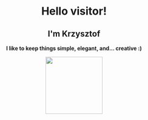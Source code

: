 
<div align="center">
  
# **Hello visitor!**

## I'm Krzysztof 

**I like to keep things simple, elegant, and... creative :)**



  <img src="https://github-readme-stats.vercel.app/api?username=Cysiuu&theme=dark&show_icons=true&hide_border=true&count_private=true" height="150">

</div>
